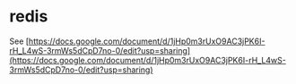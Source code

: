 # redis

See [https://docs.google.com/document/d/1jHp0m3rUxO9AC3jPK6I-rH_L4wS-3rmWs5dCpD7no-0/edit?usp=sharing](https://docs.google.com/document/d/1jHp0m3rUxO9AC3jPK6I-rH_L4wS-3rmWs5dCpD7no-0/edit?usp=sharing)
